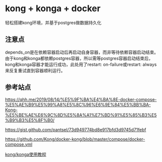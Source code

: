 # kong + konga + docker
轻松搭建kong环境，并基于postgres做数据持久化

## 注意点
depends_on是在依赖容器启动后再启动自身容器，而非等待依赖容器启动结束。
由于kong和konga都依赖postgres容器，所以需等postgres容器启动结束后，kong和konga容器才能运行成功，此处用了restart: on-failure或restart: always来反复重试直到容器顺利运行。

## 参考站点
https://qhh.me/2019/08/14/%E5%9F%BA%E4%BA%8E-docker-compose-%E5%AE%B9%E5%99%A8%E5%8C%96%E6%9E%84%E5%BB%BA-Kong-%E5%BE%AE%E6%9C%8D%E5%8A%A1%E7%BD%91%E5%85%B3%E5%B9%B3%E5%8F%B0/

https://gist.github.com/pantsel/73d949774bd8e917bfd3d9745d71febf

https://github.com/Kong/docker-kong/blob/master/compose/docker-compose.yml

[kong/konga使用教程](https://www.jianshu.com/p/83cb4c79a1bd)